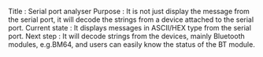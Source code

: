 Title : Serial port analyser
Purpose : 
  It is not just display the message from the serial port, it will decode the strings 
  from a device attached to the serial port.
Current state :
  It displays messages in ASCII/HEX type from the serial port.
Next step :
  It will decode strings from the devices, mainly Bluetooth modules, e.g.BM64, and users can easily know the status of the BT module.
